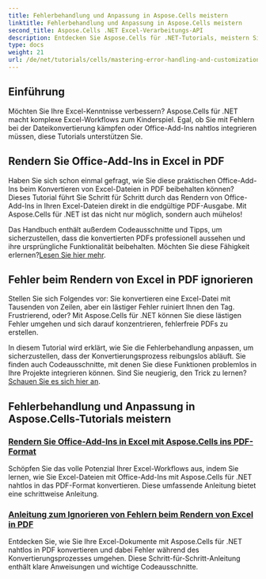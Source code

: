```yaml
---
title: Fehlerbehandlung und Anpassung in Aspose.Cells meistern
linktitle: Fehlerbehandlung und Anpassung in Aspose.Cells meistern
second_title: Aspose.Cells .NET Excel-Verarbeitungs-API
description: Entdecken Sie Aspose.Cells für .NET-Tutorials, meistern Sie die Fehlerbehandlung, passen Sie Excel-Workflows an und konvertieren Sie Office-Add-Ins mit nahtlosen Anleitungen in PDF.
type: docs
weight: 21
url: /de/net/tutorials/cells/mastering-error-handling-and-customization/
---
```

## Einführung

Möchten Sie Ihre Excel-Kenntnisse verbessern? Aspose.Cells für .NET macht komplexe Excel-Workflows zum Kinderspiel. Egal, ob Sie mit Fehlern bei der Dateikonvertierung kämpfen oder Office-Add-Ins nahtlos integrieren müssen, diese Tutorials unterstützen Sie.  

## Rendern Sie Office-Add-Ins in Excel in PDF  

Haben Sie sich schon einmal gefragt, wie Sie diese praktischen Office-Add-Ins beim Konvertieren von Excel-Dateien in PDF beibehalten können? Dieses Tutorial führt Sie Schritt für Schritt durch das Rendern von Office-Add-Ins in Ihren Excel-Dateien direkt in die endgültige PDF-Ausgabe. Mit Aspose.Cells für .NET ist das nicht nur möglich, sondern auch mühelos!  

 Das Handbuch enthält außerdem Codeausschnitte und Tipps, um sicherzustellen, dass die konvertierten PDFs professionell aussehen und ihre ursprüngliche Funktionalität beibehalten. Möchten Sie diese Fähigkeit erlernen?[Lesen Sie hier mehr](./render-office-add-ins-in-excel-to-pdf-format/).  

## Fehler beim Rendern von Excel in PDF ignorieren  

Stellen Sie sich Folgendes vor: Sie konvertieren eine Excel-Datei mit Tausenden von Zeilen, aber ein lästiger Fehler ruiniert Ihnen den Tag. Frustrierend, oder? Mit Aspose.Cells für .NET können Sie diese lästigen Fehler umgehen und sich darauf konzentrieren, fehlerfreie PDFs zu erstellen.  

 In diesem Tutorial wird erklärt, wie Sie die Fehlerbehandlung anpassen, um sicherzustellen, dass der Konvertierungsprozess reibungslos abläuft. Sie finden auch Codeausschnitte, mit denen Sie diese Funktionen problemlos in Ihre Projekte integrieren können. Sind Sie neugierig, den Trick zu lernen?[Schauen Sie es sich hier an](./guide-ignore-errors-in-excel/).  

## Fehlerbehandlung und Anpassung in Aspose.Cells-Tutorials meistern
### [Rendern Sie Office-Add-Ins in Excel mit Aspose.Cells ins PDF-Format](./render-office-add-ins-in-excel-to-pdf-format/)
Schöpfen Sie das volle Potenzial Ihrer Excel-Workflows aus, indem Sie lernen, wie Sie Excel-Dateien mit Office-Add-Ins mit Aspose.Cells für .NET nahtlos in das PDF-Format konvertieren. Diese umfassende Anleitung bietet eine schrittweise Anleitung.
### [Anleitung zum Ignorieren von Fehlern beim Rendern von Excel in PDF](./guide-ignore-errors-in-excel/)
Entdecken Sie, wie Sie Ihre Excel-Dokumente mit Aspose.Cells für .NET nahtlos in PDF konvertieren und dabei Fehler während des Konvertierungsprozesses umgehen. Diese Schritt-für-Schritt-Anleitung enthält klare Anweisungen und wichtige Codeausschnitte.